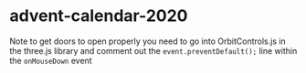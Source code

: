 # advent-calendar-2020

Note to get doors to open properly you need to go into OrbitControls.js in the three.js library and comment out the `event.preventDefault();` line within the `onMouseDown` event